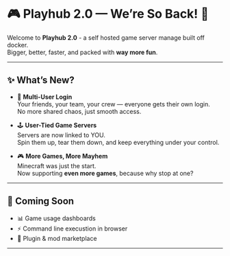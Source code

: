# 🎮 Playhub 2.0 — We’re So Back! 🚀

Welcome to **Playhub 2.0** - a self hosted game server manage built off docker.  
Bigger, better, faster, and packed with **way more fun**.

---

## ✨ What’s New?

- 🔑 **Multi-User Login**  
  Your friends, your team, your crew — everyone gets their own login.  
  No more shared chaos, just smooth access.

- 🕹️ **User-Tied Game Servers**  
  Servers are now linked to YOU.  
  Spin them up, tear them down, and keep everything under your control.

- 🎮 **More Games, More Mayhem**  
  Minecraft was just the start.  
  Now supporting **even more games**, because why stop at one?

---

## 🚧 Coming Soon
- 📊 Game usage dashboards  
- ⚡ Command line execustion in browser  
- 🧩 Plugin & mod marketplace  

---

